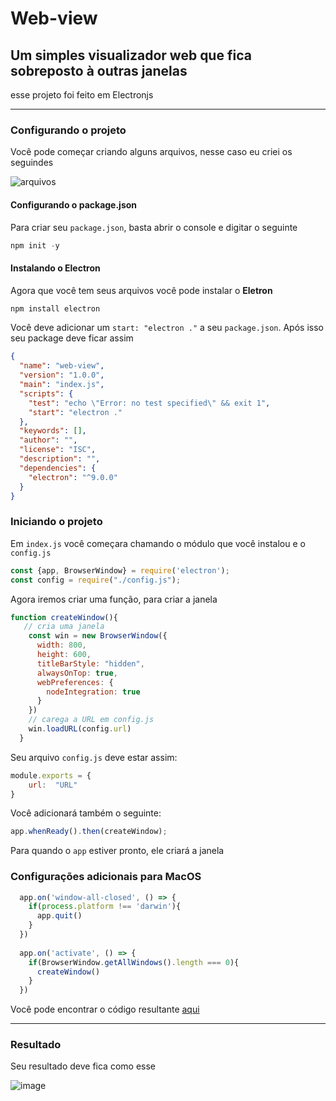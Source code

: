 # Web-view

## Um simples visualizador web que fica sobreposto à outras janelas
esse projeto foi feito em Electronjs
___
### Configurando o projeto

Você pode começar criando alguns arquivos, nesse caso eu criei os seguindes

![arquivos](https://user-images.githubusercontent.com/50425715/82763884-36c05c00-9de1-11ea-89ea-53241bd6db46.PNG)

#### Configurando o package.json
Para criar seu `package.json`, basta abrir o console e digitar o seguinte

```js
npm init -y
```

#### Instalando o Electron
Agora que você tem seus arquivos você pode instalar o **Eletron**

```js
npm install electron
```
Você deve adicionar um `start: "electron ."` a seu `package.json`. Após isso seu package deve ficar assim
```json
{
  "name": "web-view",
  "version": "1.0.0",
  "main": "index.js",
  "scripts": {
    "test": "echo \"Error: no test specified\" && exit 1",
    "start": "electron ."
  },
  "keywords": [],
  "author": "",
  "license": "ISC",
  "description": "",
  "dependencies": {
    "electron": "^9.0.0"
  }
}
```

### Iniciando o projeto

Em `index.js` você começara chamando o módulo que você instalou e o `config.js`
```js
const {app, BrowserWindow} = require('electron');
const config = require("./config.js");
```

Agora iremos criar uma função, para criar a janela
```js
function createWindow(){
   // cria uma janela
    const win = new BrowserWindow({
      width: 800,
      height: 600,
      titleBarStyle: "hidden",
      alwaysOnTop: true,
      webPreferences: {
        nodeIntegration: true
      }
    })
    // carega a URL em config.js
    win.loadURL(config.url)
  }
```

Seu arquivo `config.js` deve estar assim:
```js
module.exports = {
    url:  "URL"
}
```

Você adicionará também o seguinte:
```js
app.whenReady().then(createWindow);
```
Para quando o `app` estiver pronto, ele criará a janela

### Configurações adicionais para MacOS

```js
  app.on('window-all-closed', () => {
    if(process.platform !== 'darwin'){
      app.quit()
    }
  })
  
  app.on('activate', () => {
    if(BrowserWindow.getAllWindows().length === 0){
      createWindow()
    }
  })
```

Você pode encontrar o código resultante [aqui](https://github.com/DevRadhy/Web-view/blob/master/index.js)
___
### Resultado

Seu resultado deve fica como esse

![image](https://user-images.githubusercontent.com/50425715/82765335-46916d80-9dec-11ea-867e-080c32a507bf.png)
